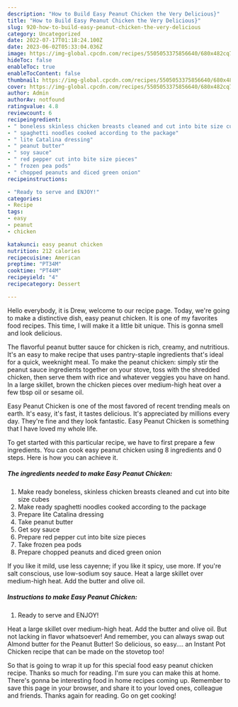```yaml
---
description: "How to Build Easy Peanut Chicken the Very Delicious}"
title: "How to Build Easy Peanut Chicken the Very Delicious}"
slug: 920-how-to-build-easy-peanut-chicken-the-very-delicious
category: Uncategorized
date: 2022-07-17T01:18:24.100Z
date: 2023-06-02T05:33:04.036Z
image: https://img-global.cpcdn.com/recipes/5505053375856640/680x482cq70/easy-peanut-chicken-recipe-main-photo.jpg
hideToc: false
enableToc: true
enableTocContent: false
thumbnail: https://img-global.cpcdn.com/recipes/5505053375856640/680x482cq70/easy-peanut-chicken-recipe-main-photo.jpg
cover: https://img-global.cpcdn.com/recipes/5505053375856640/680x482cq70/easy-peanut-chicken-recipe-main-photo.jpg
author: Admin
authorAv: notfound
ratingvalue: 4.8
reviewcount: 6
recipeingredient:
- " boneless skinless chicken breasts cleaned and cut into bite size cubes"
- " spaghetti noodles cooked according to the package"
- " lite Catalina dressing"
- " peanut butter"
- " soy sauce"
- " red pepper cut into bite size pieces"
- " frozen pea pods"
- " chopped peanuts and diced green onion"
recipeinstructions:

- "Ready to serve and ENJOY!"
categories:
- Recipe
tags:
- easy
- peanut
- chicken

katakunci: easy peanut chicken 
nutrition: 212 calories
recipecuisine: American
preptime: "PT34M"
cooktime: "PT44M"
recipeyield: "4"
recipecategory: Dessert

---
```



Hello everybody, it is Drew, welcome to our recipe page. Today, we're going to make a distinctive dish, easy peanut chicken. It is one of my favorites food recipes. This time, I will make it a little bit unique. This is gonna smell and look delicious.

The flavorful peanut butter sauce for chicken is rich, creamy, and nutritious. It&#39;s an easy to make recipe that uses pantry-staple ingredients that&#39;s ideal for a quick, weeknight meal. To make the peanut chicken: simply stir the peanut sauce ingredients together on your stove, toss with the shredded chicken, then serve them with rice and whatever veggies you have on hand. In a large skillet, brown the chicken pieces over medium-high heat over a few tbsp oil or sesame oil.

Easy Peanut Chicken is one of the most favored of recent trending meals on earth. It's easy, it's fast, it tastes delicious. It's appreciated by millions every day. They're fine and they look fantastic. Easy Peanut Chicken is something that I have loved my whole life.


To get started with this particular recipe, we have to first prepare a few ingredients. You can cook easy peanut chicken using 8 ingredients and 0 steps. Here is how you can achieve it.

<!--inarticleads1-->

##### The ingredients needed to make Easy Peanut Chicken:

1. Make ready  boneless, skinless chicken breasts cleaned and cut into bite size cubes
1. Make ready  spaghetti noodles cooked according to the package
1. Prepare  lite Catalina dressing
1. Take  peanut butter
1. Get  soy sauce
1. Prepare  red pepper cut into bite size pieces
1. Take  frozen pea pods
1. Prepare  chopped peanuts and diced green onion


If you like it mild, use less cayenne; if you like it spicy, use more. If you&#39;re salt conscious, use low-sodium soy sauce. Heat a large skillet over medium-high heat. Add the butter and olive oil. 

<!--inarticleads2-->

##### Instructions to make Easy Peanut Chicken:


1. Ready to serve and ENJOY!

Heat a large skillet over medium-high heat. Add the butter and olive oil. But not lacking in flavor whatsoever! And remember, you can always swap out Almond butter for the Peanut Butter! So delicious, so easy…. an Instant Pot Chicken recipe that can be made on the stovetop too! 

So that is going to wrap it up for this special food easy peanut chicken recipe. Thanks so much for reading. I'm sure you can make this at home. There's gonna be interesting food in home recipes coming up. Remember to save this page in your browser, and share it to your loved ones, colleague and friends. Thanks again for reading. Go on get cooking!
